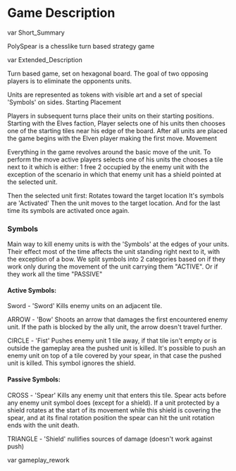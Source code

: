 # Game Description


var Short_Summary

PolySpear is a chesslike turn based strategy game








var Extended_Description

Turn based game, set on hexagonal board. The goal of two opposing players is to eliminate the opponents units.


Units are represented as tokens with visible art and a set of special 'Symbols' on sides.
Starting Placement

Players in subsequent turns place their units on their starting positions. Starting with the Elves faction, Player selects one of his units then chooses one of the starting tiles near his edge of the board. After all units are placed the game begins with the Elven player making the first move.
Movement

Everything in the game revolves around the basic move of the unit. To perform the move active players selects one of his units the chooses a tile next to it which is either:
1 free
2 occupied by the enemy unit with the exception of the scenario in which that enemy unit has a shield pointed at the selected unit.

Then the selected unit first: Rotates toward the target location It's symbols are 'Activated' Then the unit moves to the target location. And for the last time its symbols are activated once again.

### Symbols

Main way to kill enemy units is with the 'Symbols' at the edges of your units. Their effect most of the time affects the unit standing right next to it, with the exception of a bow. We split symbols into 2 categories based on if they work only during the movement of the unit carrying them "ACTIVE". Or if they work all the time "PASSIVE"

#### Active Symbols:

Sword - 'Sword' Kills enemy units on an adjacent tile.

ARROW - 'Bow' Shoots an arrow that damages the first encountered enemy unit. If the path is blocked by the ally unit, the arrow doesn't travel further.

CIRCLE - 'Fist' Pushes enemy unit 1 tile away, if that tile isn't empty or is outside the gameplay area the pushed unit is killed. It's possible to push an enemy unit on top of a tile covered by your spear, in that case the pushed unit is killed. This symbol ignores the shield.

#### Passive Symbols:

CROSS - 'Spear' Kills any enemy unit that enters this tile. Spear acts before any enemy unit symbol does (except for a shield). If a unit protected by a shield rotates at the start of its movement while this shield is covering the spear, and at its final rotation position the spear can hit the unit rotation ends with the unit death.

TRIANGLE - 'Shield' nullifies sources of damage (doesn't work against push)





var gameplay_rework








